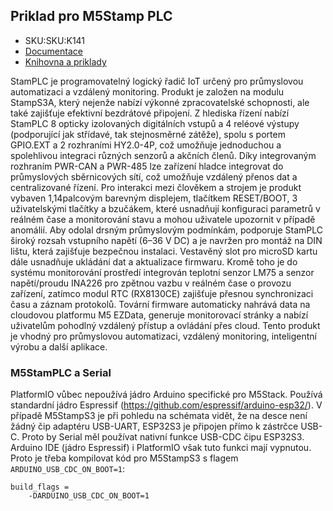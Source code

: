 ## Priklad pro M5Stamp PLC

* SKU:SKU:K141
* [Documentace](https://docs.m5stack.com/en/module/Module-LoRa868_V1.1)
* [Knihovna a priklady](https://github.com/m5stack/M5StamPLC)

StamPLC je programovatelný logický řadič IoT určený pro průmyslovou automatizaci a vzdálený monitoring. 
Produkt je založen na modulu StampS3A, který nejenže nabízí výkonné zpracovatelské schopnosti, ale také 
zajišťuje efektivní bezdrátové připojení. Z hlediska řízení nabízí StamPLC 8 opticky izolovaných digitálních vstupů a 
4 reléové výstupy (podporující jak střídavé, tak stejnosměrné zátěže), spolu s portem GPIO.EXT a 2 rozhraními HY2.0-4P, 
což umožňuje jednoduchou a spolehlivou integraci různých senzorů a akčních členů. Díky integrovaným rozhraním 
PWR-CAN a PWR-485 lze zařízení hladce integrovat do průmyslových sběrnicových sítí, což umožňuje vzdálený přenos 
dat a centralizované řízení. Pro interakci mezi člověkem a strojem je produkt vybaven 1,14palcovým barevným displejem, 
tlačítkem RESET/BOOT, 3 uživatelskými tlačítky a bzučákem, které usnadňují konfiguraci parametrů v reálném čase a 
monitorování stavu a mohou uživatele upozornit v případě anomálií. Aby odolal drsným průmyslovým podmínkám, 
podporuje StamPLC široký rozsah vstupního napětí (6–36 V DC) a je navržen pro montáž na DIN lištu, která zajišťuje 
bezpečnou instalaci. Vestavěný slot pro microSD kartu dále usnadňuje ukládání dat a aktualizace firmwaru. 
Kromě toho je do systému monitorování prostředí integrován teplotní senzor LM75 a senzor napětí/proudu INA226 
pro zpětnou vazbu v reálném čase o provozu zařízení, zatímco modul RTC (RX8130CE) zajišťuje přesnou synchronizaci 
času a záznam protokolů. Tovární firmware automaticky nahrává data na cloudovou platformu M5 EZData, generuje 
monitorovací stránky a nabízí uživatelům pohodlný vzdálený přístup a ovládání přes cloud. Tento produkt je vhodný 
pro průmyslovou automatizaci, vzdálený monitoring, inteligentní výrobu a další aplikace.

### M5StamPLC a Serial

PlatformIO vůbec nepoužívá jádro Arduino specifické pro M5Stack. Používá standardní jádro Espressif
(https://github.com/espressif/arduino-esp32/). V případě M5StampS3 je při pohledu na schémata vidět,
že na desce není žádný čip adaptéru USB-UART, ESP32S3 je připojen přímo k zástrčce USB-C. Proto by Serial
měl používat nativní funkce USB-CDC čipu ESP32S3. Arduino IDE (jádro Espressif) i PlatformIO však tuto funkci
mají vypnutou. Proto je třeba kompilovat kód pro M5StampS3 s flagem `ARDUINO_USB_CDC_ON_BOOT=1`:

```
build_flags =
    -DARDUINO_USB_CDC_ON_BOOT=1
```
